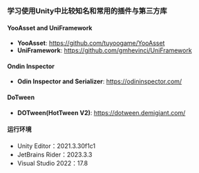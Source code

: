 ### 学习使用Unity中比较知名和常用的插件与第三方库
#### YooAsset and UniFramework
- **YooAsset**: https://github.com/tuyoogame/YooAsset
- **UniFramework**: https://github.com/gmhevinci/UniFramework

#### Ondin Inspector

- **Odin Inspector and Serializer**: https://odininspector.com/

#### DoTween

- **DOTween(HotTween V2)**: https://dotween.demigiant.com/


#### 运行环境
- Unity Editor：2021.3.30f1c1
- JetBrains Rider：2023.3.3
- Visual Studio 2022：17.8 
